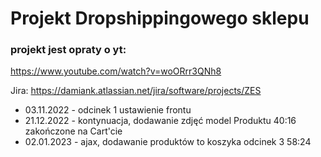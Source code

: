 # Projekt Dropshippingowego sklepu
### projekt jest opraty o yt:
https://www.youtube.com/watch?v=woORrr3QNh8

Jira:
https://damiank.atlassian.net/jira/software/projects/ZES

- 03.11.2022 - odcinek 1 ustawienie frontu
- 21.12.2022 - kontynuacja, dodawanie zdjęć model Produktu 40:16 zakończone na Cart'cie
- 02.01.2023 - ajax, dodawanie produktów to koszyka odcinek 3 58:24 